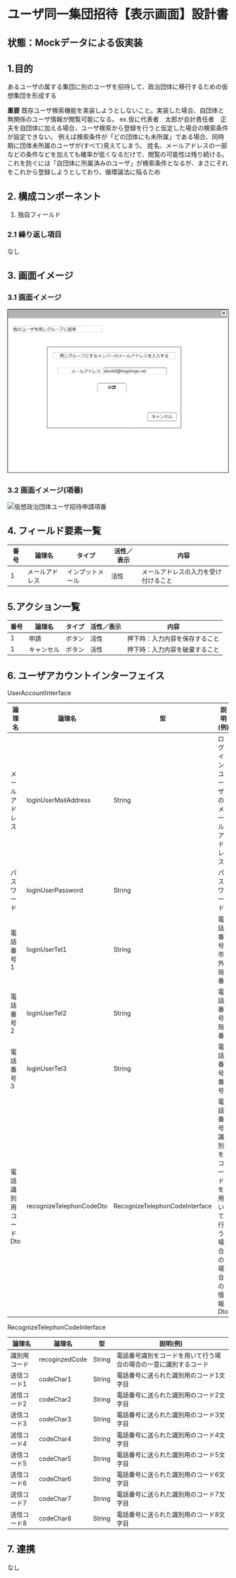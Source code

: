 ﻿# ユーザ同一集団招待【表示画面】設計書

## 状態：Mockデータによる仮実装

## 1.目的

あるユーザの属する集団に別のユーザを招待して、政治団体に移行するための仮想集団を形成する

**重要**
既存ユーザ検索機能を実装しようとしないこと。実装した場合、自団体と無関係のユーザ情報が閲覧可能になる。
ex.仮に代表者　太郎が会計責任者　正夫を自団体に加える場合、ユーザ検索から登録を行うと仮定した場合の検索条件が設定できない。
例えば検索条件が「どの団体にも未所属」である場合、同時期に団体未所属のユーザが(すべて)見えてしまう。
姓名、メールアドレスの一部などの条件などを加えても確率が低くなるだけで、閲覧の可能性は残り続ける。
これを防ぐには「自団体に所属済みのユーザ」が検索条件となるが、まさにそれをこれから登録しようとしており、循環論法に陥るため

## 2. 構成コンポーネント

1. 独自フィールド

### 2.1 繰り返し項目

なし

## 3. 画面イメージ

### 3.1 画面イメージ

![仮想政治団体ユーザ招待申請](image/仮想政治団体ユーザ招待申請.drawio.png)

### 3.2 画面イメージ(項番)

![仮想政治団体ユーザ招待申請項番](image/仮想政治団体ユーザ招待申請項番.drawio.png)

## 4. フィールド要素一覧

| 番号 |     論理名     |      タイプ      | 活性／表示 |                 内容                 |
| ---- | -------------- | ---------------- | ---------- | ------------------------------------ |
| 1    | メールアドレス | インプットメール | 活性       | メールアドレスの入力を受け付けること |

## 5.アクション一覧

| 番号 |   論理名   | タイプ | 活性／表示 |              内容              |
| ---- | ---------- | ------ | ---------- | ------------------------------ |
| 1    | 申請       | ボタン | 活性       | 押下時：入力内容を保存すること |
| 1    | キャンセル | ボタン | 活性       | 押下時：入力内容を破棄すること |

## 6. ユーザアカウントインターフェイス

UserAccountInterface

 |       論理名        |          論理名          |               型               |                      説明(例)                       |
 | ------------------- | ------------------------ | ------------------------------ | --------------------------------------------------- |
 | メールアドレス      | loginUserMailAddress     | String                         | ログインユーザのメールアドレス                      |
 | パスワード          | loginUserPassword        | String                         | パスワード                                          |
 | 電話番号1           | loginUserTel1            | String                         | 電話番号市外局番                                    |
 | 電話番号2           | loginUserTel2            | String                         | 電話番号局番                                        |
 | 電話番号3           | loginUserTel3            | String                         | 電話番号番号                                        |
 | 電話識別用コードDto | recognizeTelephonCodeDto | RecognizeTelephonCodeInterface | 電話番号識別をコードを用いて行う場合の場合の情報Dto |

RecognizeTelephonCodeInterface

 |    論理名    |     論理名     |   型   |                             説明(例)                             |
 | ------------ | -------------- | ------ | ---------------------------------------------------------------- |
 | 識別用コード | recoginzedCode | String | 電話番号識別をコードを用いて行う場合の場合の一意に識別するコード |
 | 送信コード1  | codeChar1      | String | 電話番号に送られた識別用のコード1文字目                          |
 | 送信コード2  | codeChar2      | String | 電話番号に送られた識別用のコード2文字目                          |
 | 送信コード3  | codeChar3      | String | 電話番号に送られた識別用のコード3文字目                          |
 | 送信コード4  | codeChar4      | String | 電話番号に送られた識別用のコード4文字目                          |
 | 送信コード5  | codeChar5      | String | 電話番号に送られた識別用のコード5文字目                          |
 | 送信コード6  | codeChar6      | String | 電話番号に送られた識別用のコード6文字目                          |
 | 送信コード7  | codeChar7      | String | 電話番号に送られた識別用のコード7文字目                          |
 | 送信コード8  | codeChar8      | String | 電話番号に送られた識別用のコード8文字目                          |

## 7. 連携

なし
